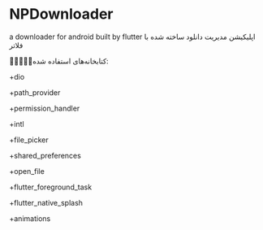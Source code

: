 # NPDownloader
a downloader for android built by flutter
اپلیکیشن مدیریت دانلود ساخته شده با فلاتر


📗📘📕📙📒کتابخانه‌های استفاده شده:

+dio

+path_provider

+permission_handler

+intl

+file_picker

+shared_preferences

+open_file

+flutter_foreground_task

+flutter_native_splash

+animations
